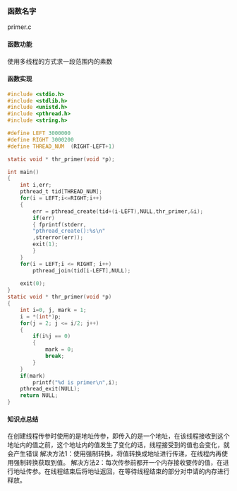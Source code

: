 ### 函数名字
primer.c
#### 函数功能
使用多线程的方式求一段范围内的素数

#### 函数实现
```c
#include <stdio.h>
#include <stdlib.h>
#include <unistd.h>
#include <pthread.h>
#include <string.h>

#define LEFT 3000000
#define RIGHT 3000200
#define THREAD_NUM  (RIGHT-LEFT+1)

static void * thr_primer(void *p);

int main()
{
    int i,err;
    pthread_t tid[THREAD_NUM];
    for(i = LEFT;i<=RIGHT;i++)
    {
        err = pthread_create(tid+(i-LEFT),NULL,thr_primer,&i);
        if(err)
		{ fprintf(stderr,
		"pthread_create():%s\n"
		,strerror(err));
		exit(1);
        }
    }
    for(i = LEFT;i <= RIGHT; i++)
        pthread_join(tid[i-LEFT],NULL);
    
    exit(0);
}
static void * thr_primer(void *p)
{
    int i=0, j, mark = 1;
    i = *(int*)p;
    for(j = 2; j <= i/2; j++)
    {
        if(i%j == 0)
        {
            mark = 0;
            break;
        }
    }
    if(mark)
        printf("%d is primer\n",i);
    pthread_exit(NULL);
    return NULL;
}
```


#### 知识点总结
在创建线程传参时使用的是地址传参，即传入的是一个地址，在该线程接收到这个地址内的值之前，这个地址内的值发生了变化的话，线程接受到的值也会变化，就会产生错误
解决方法1：使用强制转换，将值转换成地址进行传递，在线程内再使用强制转换获取到值。
解决方法2：每次传参前都开一个内存接收要传的值，在进行地址传参。在线程结束后将地址返回，在等待线程结束的部分对申请的内存进行释放。